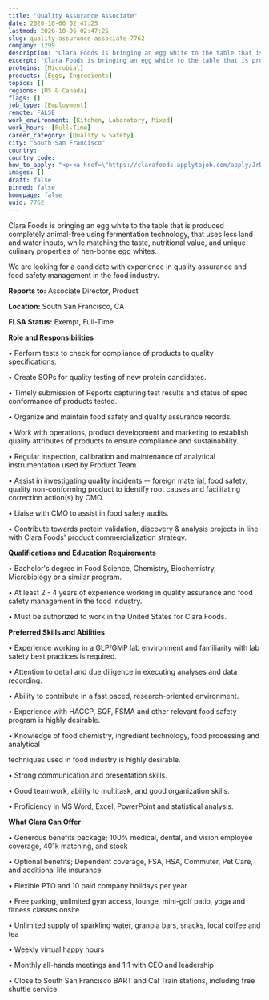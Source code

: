 ```yaml
---
title: "Quality Assurance Associate"
date: 2020-10-06 02:47:25
lastmod: 2020-10-06 02:47:25
slug: quality-assurance-associate-7762
company: 1299
description: "Clara Foods is bringing an egg white to the table that is produced completely animal-free using fermentation technology, that uses less land and water inputs, while matching the taste, nutritional value, and unique culinary properties of hen-borne egg whites.We are looking for a candidate with experience in quality assurance and food safety management in the food industry.Reports to: Associate Director, ProductLocation: South San Francisco, CAFLSA Status: Exempt, Full-Time "
excerpt: "Clara Foods is bringing an egg white to the table that is produced completely animal-free using fermentation technology, that uses less land and water inputs, while matching the taste, nutritional value, and unique culinary properties of hen-borne egg whites.We are looking for a candidate with experience in quality assurance and food safety management in the food industry.Reports to: Associate Director, ProductLocation: South San Francisco, CAFLSA Status: Exempt, Full-Time "
proteins: [Microbial]
products: [Eggs, Ingredients]
topics: []
regions: [US & Canada]
flags: []
job_type: [Employment]
remote: FALSE
work_environment: [Kitchen, Laboratory, Mixed]
work_hours: [Full-Time]
career_category: [Quality & Safety]
city: "South San Francisco"
country: 
country_code: 
how_to_apply: "<p><a href=\"https://clarafoods.applytojob.com/apply/JrD5owiePY/Quality-Assurance-Associate?source=proteinreport\">https://clarafoods.applytojob.com/apply/JrD5owiePY/Quality-Assurance-As…</a></p>"
images: []
draft: false
pinned: false
homepage: false
uuid: 7762
---
```

Clara Foods is bringing an egg white to the table that is produced
completely animal-free using fermentation technology, that uses less
land and water inputs, while matching the taste, nutritional value, and
unique culinary properties of hen-borne egg whites.

We are looking for a candidate with experience in quality assurance and
food safety management in the food industry.

**Reports to:** Associate Director, Product

**Location:** South San Francisco, CA

**FLSA Status:** Exempt, Full-Time 

**Role and Responsibilities**

• Perform tests to check for compliance of products to quality
specifications.

• Create SOPs for quality testing of new protein candidates.

• Timely submission of Reports capturing test results and status of spec
conformance of products tested.

• Organize and maintain food safety and quality assurance records.

• Work with operations, product development and marketing to establish
quality attributes of products to ensure compliance and sustainability.

• Regular inspection, calibration and maintenance of analytical
instrumentation used by Product Team.

• Assist in investigating quality incidents -- foreign material, food
safety, quality non-conforming product to identify root causes and
facilitating correction action(s) by CMO.

• Liaise with CMO to assist in food safety audits.

• Contribute towards protein validation, discovery & analysis projects
in line with Clara Foods' product commercialization strategy.

**Qualifications and Education Requirements**

• Bachelor's degree in Food Science, Chemistry, Biochemistry,
Microbiology or a similar program.

• At least 2 - 4 years of experience working in quality assurance and
food safety management in the food industry.

• Must be authorized to work in the United States for Clara Foods.

**Preferred Skills and Abilities**

• Experience working in a GLP/GMP lab environment and familiarity with
lab safety best practices is required. 

• Attention to detail and due diligence in executing analyses and data
recording.

• Ability to contribute in a fast paced, research-oriented environment.

• Experience with HACCP, SQF, FSMA and other relevant food safety
program is highly desirable.

• Knowledge of food chemistry, ingredient technology, food processing
and analytical

techniques used in food industry is highly desirable.

• Strong communication and presentation skills.

• Good teamwork, ability to multitask, and good organization skills.

• Proficiency in MS Word, Excel, PowerPoint and statistical analysis.

**What Clara Can Offer**

• Generous benefits package; 100% medical, dental, and vision employee
coverage, 401k matching, and stock

• Optional benefits; Dependent coverage, FSA, HSA, Commuter, Pet Care,
and additional life insurance

• Flexible PTO and 10 paid company holidays per year

• Free parking, unlimited gym access, lounge, mini-golf patio, yoga and
fitness classes onsite 

• Unlimited supply of sparkling water, granola bars, snacks, local
coffee and tea

• Weekly virtual happy hours

• Monthly all-hands meetings and 1:1 with CEO and leadership

• Close to South San Francisco BART and Cal Train stations, including
free shuttle service
